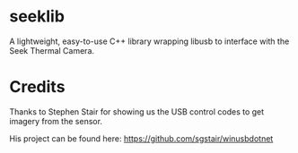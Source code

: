 # seeklib
A lightweight, easy-to-use C++ library wrapping libusb to interface with the Seek Thermal Camera.

# Credits

Thanks to Stephen Stair for showing us the USB control codes to get imagery from the sensor.

His project can be found here:
  https://github.com/sgstair/winusbdotnet
